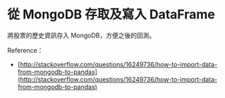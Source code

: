 # 從 MongoDB 存取及寫入 DataFrame

將股票的歷史資訊存入 MongoDB，方便之後的回測。

Reference：

* [http://stackoverflow.com/questions/16249736/how-to-import-data-from-mongodb-to-pandas](http://stackoverflow.com/questions/16249736/how-to-import-data-from-mongodb-to-pandas)